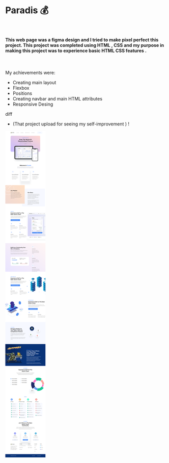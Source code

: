 # Paradis 💰
 <br>



#### This web page was a figma design and I tried to make pixel perfect this project. This project was completed using HTML , CSS and my purpose in making this project was to experience basic HTML CSS features .  <br>  <br>  <br>

My achievements were:
- Creating main layout
- Flexbox
- Positions
- Creating navbar and main HTML attributes
- Responsive Desing



diff
- (That project upload for seeing my self-improvement ) ! 


![alt text](https://github.com/beyzaarslanturk/Paradis/blob/master/paradis.png)
